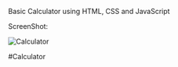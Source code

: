 Basic Calculator using HTML, CSS and JavaScript

ScreenShot:

![Calculator](https://user-images.githubusercontent.com/81694983/118594085-71778d00-b7c6-11eb-8445-f1278cfb270c.png)

#Calculator
